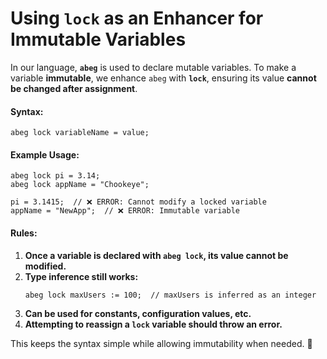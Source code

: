 # **Using `lock` as an Enhancer for Immutable Variables**  

In our language, **`abeg`** is used to declare mutable variables. To make a variable **immutable**, we enhance `abeg` with **`lock`**, ensuring its value **cannot be changed after assignment**.  

#### **Syntax:**  
```abeg
abeg lock variableName = value;
```

#### **Example Usage:**  
```abeg
abeg lock pi = 3.14;
abeg lock appName = "Chookeye";

pi = 3.1415;  // ❌ ERROR: Cannot modify a locked variable
appName = "NewApp";  // ❌ ERROR: Immutable variable
```

#### **Rules:**  
1. **Once a variable is declared with `abeg lock`, its value cannot be modified.**  
2. **Type inference still works:**  
   ```abeg
   abeg lock maxUsers := 100;  // maxUsers is inferred as an integer
   ```
3. **Can be used for constants, configuration values, etc.**  
4. **Attempting to reassign a `lock` variable should throw an error.**  

This keeps the syntax simple while allowing immutability when needed. 🚀  
